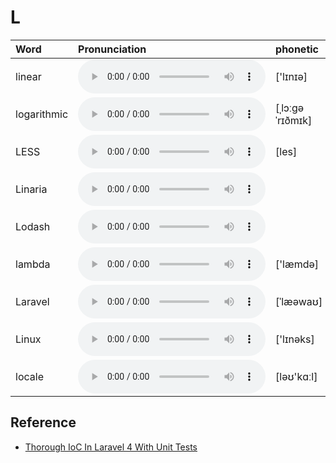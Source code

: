 
# L

| Word  | Pronunciation | phonetic |
| :-- | :-- | :-- |
| linear | <audio src="/public/audio/linear.mp3" controls="controls" controlslist="nodownload"></audio> | ['lɪnɪə] |
| logarithmic | <audio src="/public/audio/logarithmic.mp3" controls="controls" controlslist="nodownload"></audio> | [ˌlɔːɡəˈrɪðmɪk] |
| LESS | <audio src="/public/audio/LESS.mp3" controls="controls" controlslist="nodownload"></audio> | [les] |
| Linaria | <audio src="/public/audio/Linaria.mp3" controls="controls" controlslist="nodownload"></audio> |  |
| Lodash | <audio src="/public/audio/Lodash.mp3" controls="controls" controlslist="nodownload"></audio> |  |
| lambda | <audio src="/public/audio/lambda.mp3" controls="controls" controlslist="nodownload"></audio> | ['læmdə] |
| Laravel | <audio src="/public/audio/Laravel.mp3" controls="controls" controlslist="nodownload"></audio> | [ˈlæəwaʊ] |
| Linux | <audio src="/public/audio/Linux.mp3" controls="controls" controlslist="nodownload"></audio> | ['lɪnəks] |
| locale | <audio src="/public/audio/locale.mp3" controls="controls" controlslist="nodownload"></audio> | [ləʊ'kɑːl] |

## Reference

- [Thorough IoC In Laravel 4 With Unit Tests](https://www.youtube.com/watch?v=F1VyHfoUuLU&feature=youtu.be)
